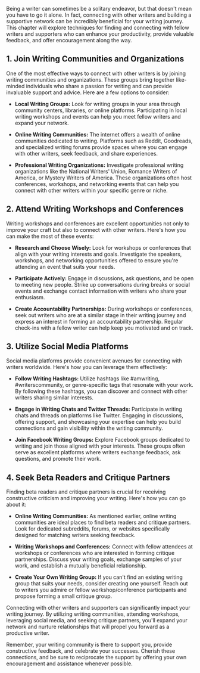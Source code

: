 
Being a writer can sometimes be a solitary endeavor, but that doesn't mean you have to go it alone. In fact, connecting with other writers and building a supportive network can be incredibly beneficial for your writing journey. This chapter will explore techniques for finding and connecting with fellow writers and supporters who can enhance your productivity, provide valuable feedback, and offer encouragement along the way.

1\. Join Writing Communities and Organizations
---------------------------------------------

One of the most effective ways to connect with other writers is by joining writing communities and organizations. These groups bring together like-minded individuals who share a passion for writing and can provide invaluable support and advice. Here are a few options to consider:

* **Local Writing Groups:** Look for writing groups in your area through community centers, libraries, or online platforms. Participating in local writing workshops and events can help you meet fellow writers and expand your network.

* **Online Writing Communities:** The internet offers a wealth of online communities dedicated to writing. Platforms such as Reddit, Goodreads, and specialized writing forums provide spaces where you can engage with other writers, seek feedback, and share experiences.

* **Professional Writing Organizations:** Investigate professional writing organizations like the National Writers' Union, Romance Writers of America, or Mystery Writers of America. These organizations often host conferences, workshops, and networking events that can help you connect with other writers within your specific genre or niche.

2\. Attend Writing Workshops and Conferences
-------------------------------------------

Writing workshops and conferences are excellent opportunities not only to improve your craft but also to connect with other writers. Here's how you can make the most of these events:

* **Research and Choose Wisely:** Look for workshops or conferences that align with your writing interests and goals. Investigate the speakers, workshops, and networking opportunities offered to ensure you're attending an event that suits your needs.

* **Participate Actively:** Engage in discussions, ask questions, and be open to meeting new people. Strike up conversations during breaks or social events and exchange contact information with writers who share your enthusiasm.

* **Create Accountability Partnerships:** During workshops or conferences, seek out writers who are at a similar stage in their writing journey and express an interest in forming an accountability partnership. Regular check-ins with a fellow writer can help keep you motivated and on track.

3\. Utilize Social Media Platforms
---------------------------------

Social media platforms provide convenient avenues for connecting with writers worldwide. Here's how you can leverage them effectively:

* **Follow Writing Hashtags:** Utilize hashtags like #amwriting, #writerscommunity, or genre-specific tags that resonate with your work. By following these hashtags, you can discover and connect with other writers sharing similar interests.

* **Engage in Writing Chats and Twitter Threads:** Participate in writing chats and threads on platforms like Twitter. Engaging in discussions, offering support, and showcasing your expertise can help you build connections and gain visibility within the writing community.

* **Join Facebook Writing Groups:** Explore Facebook groups dedicated to writing and join those aligned with your interests. These groups often serve as excellent platforms where writers exchange feedback, ask questions, and promote their work.

4\. Seek Beta Readers and Critique Partners
------------------------------------------

Finding beta readers and critique partners is crucial for receiving constructive criticism and improving your writing. Here's how you can go about it:

* **Online Writing Communities:** As mentioned earlier, online writing communities are ideal places to find beta readers and critique partners. Look for dedicated subreddits, forums, or websites specifically designed for matching writers seeking feedback.

* **Writing Workshops and Conferences:** Connect with fellow attendees at workshops or conferences who are interested in forming critique partnerships. Discuss your writing goals, exchange samples of your work, and establish a mutually beneficial relationship.

* **Create Your Own Writing Group:** If you can't find an existing writing group that suits your needs, consider creating one yourself. Reach out to writers you admire or fellow workshop/conference participants and propose forming a small critique group.

Connecting with other writers and supporters can significantly impact your writing journey. By utilizing writing communities, attending workshops, leveraging social media, and seeking critique partners, you'll expand your network and nurture relationships that will propel you forward as a productive writer.

Remember, your writing community is there to support you, provide constructive feedback, and celebrate your successes. Cherish these connections, and be sure to reciprocate the support by offering your own encouragement and assistance whenever possible.
